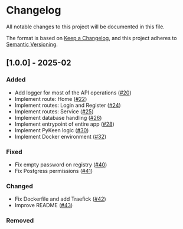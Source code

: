 # Changelog

All notable changes to this project will be documented in this file.

The format is based on [Keep a Changelog](https://keepachangelog.com/en/1.1.0/),
and this project adheres to [Semantic Versioning](https://semver.org/spec/v2.0.0.html).

## [1.0.0] - 2025-02

### Added

- Add logger for most of the API operations ([#20](https://github.com/GabrielEValenzuela/chatML/pull/20))
- Implement route: Home ([#22](https://github.com/GabrielEValenzuela/chatML/pull/22))
- Implement routes: Login and Register ([#24](https://github.com/GabrielEValenzuela/chatML/pull/24))
- Implement routes: Service ([#25](https://github.com/GabrielEValenzuela/chatML/pull/25))
- Implement database handling ([#26](https://github.com/GabrielEValenzuela/chatML/pull/26))
- Implement entrypoint of entire app ([#28](https://github.com/GabrielEValenzuela/chatML/pull/28))
- Implement PyKeen logic ([#30](https://github.com/GabrielEValenzuela/chatML/pull/30))
- Implement Docker environment ([#32](https://github.com/GabrielEValenzuela/chatML/pull/32))

### Fixed

- Fix empty password on registry ([#40](https://github.com/GabrielEValenzuela/chatML/pull/40))
- Fix Postgress permissions ([#41](https://github.com/GabrielEValenzuela/chatML/pull/41))

### Changed

- Fix Dockerfile and add Traefick ([#42](https://github.com/GabrielEValenzuela/chatML/pull/42))
- Improve README ([#43](https://github.com/GabrielEValenzuela/chatML/pull/43))

### Removed
